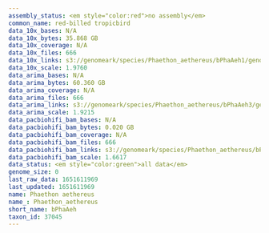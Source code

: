```yaml
---
assembly_status: <em style="color:red">no assembly</em>
common_name: red-billed tropicbird
data_10x_bases: N/A
data_10x_bytes: 35.868 GB
data_10x_coverage: N/A
data_10x_files: 666
data_10x_links: s3://genomeark/species/Phaethon_aethereus/bPhaAeh1/genomic_data/10x/<br>
data_10x_scale: 1.9760
data_arima_bases: N/A
data_arima_bytes: 60.360 GB
data_arima_coverage: N/A
data_arima_files: 666
data_arima_links: s3://genomeark/species/Phaethon_aethereus/bPhaAeh3/genomic_data/arima/<br>
data_arima_scale: 1.9215
data_pacbiohifi_bam_bases: N/A
data_pacbiohifi_bam_bytes: 0.020 GB
data_pacbiohifi_bam_coverage: N/A
data_pacbiohifi_bam_files: 666
data_pacbiohifi_bam_links: s3://genomeark/species/Phaethon_aethereus/bPhaAeh3/genomic_data/pacbio_hifi/<br>
data_pacbiohifi_bam_scale: 1.6617
data_status: <em style="color:green">all data</em>
genome_size: 0
last_raw_data: 1651611969
last_updated: 1651611969
name: Phaethon aethereus
name_: Phaethon_aethereus
short_name: bPhaAeh
taxon_id: 37045
---
```

